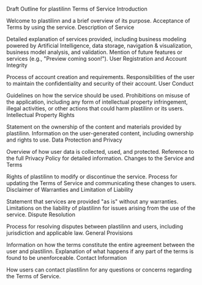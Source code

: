 Draft Outline for plastilinn Terms of Service
Introduction

Welcome to plastilinn and a brief overview of its purpose.
Acceptance of Terms by using the service.
Description of Service

Detailed explanation of services provided, including business modeling powered by Artificial Intelligence, data storage, navigation & visualization, business model analysis, and validation.
Mention of future features or services (e.g., "Preview coming soon!").
User Registration and Account Integrity

Process of account creation and requirements.
Responsibilities of the user to maintain the confidentiality and security of their account.
User Conduct

Guidelines on how the service should be used.
Prohibitions on misuse of the application, including any form of intellectual property infringement, illegal activities, or other actions that could harm plastilinn or its users.
Intellectual Property Rights

Statement on the ownership of the content and materials provided by plastilinn.
Information on the user-generated content, including ownership and rights to use.
Data Protection and Privacy

Overview of how user data is collected, used, and protected.
Reference to the full Privacy Policy for detailed information.
Changes to the Service and Terms

Rights of plastilinn to modify or discontinue the service.
Process for updating the Terms of Service and communicating these changes to users.
Disclaimer of Warranties and Limitation of Liability

Statement that services are provided "as is" without any warranties.
Limitations on the liability of plastilinn for issues arising from the use of the service.
Dispute Resolution

Process for resolving disputes between plastilinn and users, including jurisdiction and applicable law.
General Provisions

Information on how the terms constitute the entire agreement between the user and plastilinn.
Explanation of what happens if any part of the terms is found to be unenforceable.
Contact Information

How users can contact plastilinn for any questions or concerns regarding the Terms of Service.